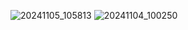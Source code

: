 ![20241105_105813](https://github.com/user-attachments/assets/261a39cd-6dd3-492c-8710-b0a592e7ac51)
![20241104_100250](https://github.com/user-attachments/assets/de84a357-1d5d-4ea6-9b21-7117d952c072)
